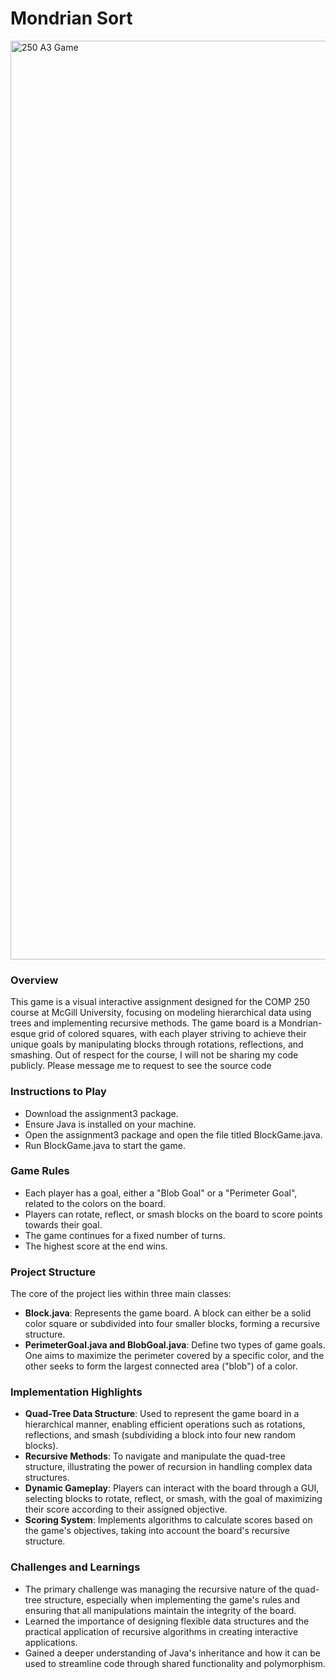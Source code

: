 # Mondrian Sort

<img width="1470" alt="250 A3 Game" src="https://github.com/kayvandharsee/mondrian_sort/assets/135669229/1d06aab8-2a36-4f8f-a643-e6bf5f301a0d">

### Overview
This game is a visual interactive assignment designed for the COMP 250 course at McGill University, focusing on modeling hierarchical data using trees and implementing recursive methods. The game board is a Mondrian-esque grid of colored squares, with each player striving to achieve their unique goals by manipulating blocks through rotations, reflections, and smashing. Out of respect for the course, I will not be sharing my code publicly. Please message me to request to see the source code

### Instructions to Play
- Download the assignment3 package.
- Ensure Java is installed on your machine.
- Open the assignment3 package and open the file titled BlockGame.java.
- Run BlockGame.java to start the game.

### Game Rules
- Each player has a goal, either a "Blob Goal" or a "Perimeter Goal", related to the colors on the board.
- Players can rotate, reflect, or smash blocks on the board to score points towards their goal.
- The game continues for a fixed number of turns.
- The highest score at the end wins.

### Project Structure
The core of the project lies within three main classes:

- **Block.java**: Represents the game board. A block can either be a solid color square or subdivided into four smaller blocks, forming a recursive structure.
- **PerimeterGoal.java and BlobGoal.java**: Define two types of game goals. One aims to maximize the perimeter covered by a specific color, and the other seeks to form the largest connected area ("blob") of a color.

### Implementation Highlights
- **Quad-Tree Data Structure**: Used to represent the game board in a hierarchical manner, enabling efficient operations such as rotations, reflections, and smash (subdividing a block into four new random blocks).
- **Recursive Methods**: To navigate and manipulate the quad-tree structure, illustrating the power of recursion in handling complex data structures.
- **Dynamic Gameplay**: Players can interact with the board through a GUI, selecting blocks to rotate, reflect, or smash, with the goal of maximizing their score according to their assigned objective.
- **Scoring System**: Implements algorithms to calculate scores based on the game's objectives, taking into account the board's recursive structure.

### Challenges and Learnings
- The primary challenge was managing the recursive nature of the quad-tree structure, especially when implementing the game's rules and ensuring that all manipulations maintain the integrity of the board.
- Learned the importance of designing flexible data structures and the practical application of recursive algorithms in creating interactive applications.
- Gained a deeper understanding of Java's inheritance and how it can be used to streamline code through shared functionality and polymorphism.
